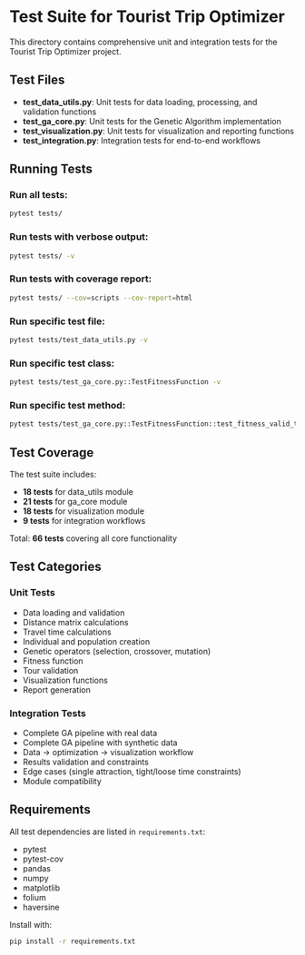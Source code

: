 # Test Suite for Tourist Trip Optimizer

This directory contains comprehensive unit and integration tests for the Tourist Trip Optimizer project.

## Test Files

- **test_data_utils.py**: Unit tests for data loading, processing, and validation functions
- **test_ga_core.py**: Unit tests for the Genetic Algorithm implementation
- **test_visualization.py**: Unit tests for visualization and reporting functions
- **test_integration.py**: Integration tests for end-to-end workflows

## Running Tests

### Run all tests:
```bash
pytest tests/
```

### Run tests with verbose output:
```bash
pytest tests/ -v
```

### Run tests with coverage report:
```bash
pytest tests/ --cov=scripts --cov-report=html
```

### Run specific test file:
```bash
pytest tests/test_data_utils.py -v
```

### Run specific test class:
```bash
pytest tests/test_ga_core.py::TestFitnessFunction -v
```

### Run specific test method:
```bash
pytest tests/test_ga_core.py::TestFitnessFunction::test_fitness_valid_tour -v
```

## Test Coverage

The test suite includes:
- **18 tests** for data_utils module
- **21 tests** for ga_core module  
- **18 tests** for visualization module
- **9 tests** for integration workflows

Total: **66 tests** covering all core functionality

## Test Categories

### Unit Tests
- Data loading and validation
- Distance matrix calculations
- Travel time calculations
- Individual and population creation
- Genetic operators (selection, crossover, mutation)
- Fitness function
- Tour validation
- Visualization functions
- Report generation

### Integration Tests
- Complete GA pipeline with real data
- Complete GA pipeline with synthetic data
- Data → optimization → visualization workflow
- Results validation and constraints
- Edge cases (single attraction, tight/loose time constraints)
- Module compatibility

## Requirements

All test dependencies are listed in `requirements.txt`:
- pytest
- pytest-cov
- pandas
- numpy
- matplotlib
- folium
- haversine

Install with:
```bash
pip install -r requirements.txt
```
